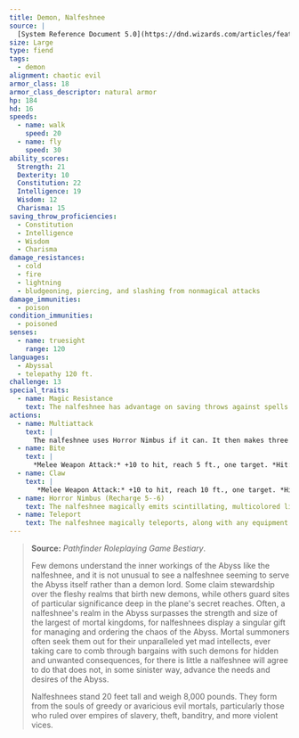 ```yaml
---
title: Demon, Nalfeshnee
source: |
  [System Reference Document 5.0](https://dnd.wizards.com/articles/features/systems-reference-document-srd)
size: Large
type: fiend
tags:
  - demon
alignment: chaotic evil
armor_class: 18
armor_class_descriptor: natural armor
hp: 184
hd: 16
speeds:
  - name: walk
    speed: 20
  - name: fly
    speed: 30
ability_scores:
  Strength: 21
  Dexterity: 10
  Constitution: 22
  Intelligence: 19
  Wisdom: 12
  Charisma: 15
saving_throw_proficiencies:
  - Constitution
  - Intelligence
  - Wisdom
  - Charisma
damage_resistances:
  - cold
  - fire
  - lightning
  - bludgeoning, piercing, and slashing from nonmagical attacks
damage_immunities:
  - poison
condition_immunities:
  - poisoned
senses:
  - name: truesight
    range: 120
languages:
  - Abyssal
  - telepathy 120 ft.
challenge: 13
special_traits:
  - name: Magic Resistance
    text: The nalfeshnee has advantage on saving throws against spells and other magical effects.
actions:
  - name: Multiattack
    text: |
      The nalfeshnee uses Horror Nimbus if it can. It then makes three attacks: one with its bite and two with its claws.
  - name: Bite
    text: |
      *Melee Weapon Attack:* +10 to hit, reach 5 ft., one target. *Hit:* 32 (5d10 + 5) piercing damage.
  - name: Claw
    text: |
       *Melee Weapon Attack:* +10 to hit, reach 10 ft., one target. *Hit:* 15 (3d6 + 5) slashing damage.
  - name: Horror Nimbus (Recharge 5--6)
    text: The nalfeshnee magically emits scintillating, multicolored light. Each creature within 15 feet of the nalfeshnee that can see the light must succeed on a DC 15 Wisdom saving throw or be frightened for 1 minute. A creature can repeat the saving throw at the end of each of its turns, ending the effect on itself on a success. If a creature's saving throw is successful or the effect ends for it, the creature is immune to the nalfeshnee's Horror Nimbus for the next 24 hours.
  - name: Teleport
    text: The nalfeshnee magically teleports, along with any equipment it is wearing or carrying, up to 120  feet to an unoccupied space it can see.
---
```


> **Source:** *Pathfinder Roleplaying Game Bestiary*.
>
> Few demons understand the inner workings of the Abyss like the nalfeshnee, and it is not unusual to see a nalfeshnee seeming to serve the Abyss itself rather than a demon lord. Some claim stewardship over the fleshy realms that birth new demons, while others guard sites of particular significance deep in the plane's secret reaches. Often, a nalfeshnee's realm in the Abyss surpasses the strength and size of the largest of mortal kingdoms, for nalfeshnees display a singular gift for managing and ordering the chaos of the Abyss. Mortal summoners often seek them out for their unparalleled yet mad intellects, ever taking care to comb through bargains with such demons for hidden and unwanted consequences, for there is little a nalfeshnee will agree to do that does not, in some sinister way, advance the needs and desires of the Abyss.
>
> Nalfeshnees stand 20 feet tall and weigh 8,000 pounds. They form from the souls of greedy or avaricious evil mortals, particularly those who ruled over empires of slavery, theft, banditry, and more violent vices.
